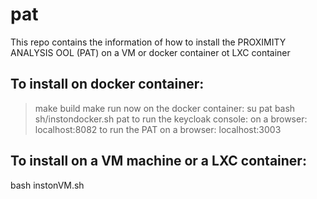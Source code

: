 # pat

This repo contains the information of how to install the PROXIMITY ANALYSIS OOL (PAT) on a VM or docker container ot LXC container

## To install on docker container:
>make build
>make run
>now on the docker container:
>su pat
>bash sh/instondocker.sh
>pat
>to run the keycloak console:   on a browser:  localhost:8082
>to run the PAT                 on a browser:  localhost:3003



## To install on a VM machine or a LXC container:
bash instonVM.sh

